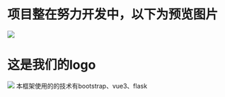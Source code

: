 # 项目整在努力开发中，以下为预览图片
![](https://polarws.moe/webpc.jpg)

# 这是我们的logo
![](https://polarws.moe/logo.png)
本框架使用的的技术有bootstrap、vue3、flask

